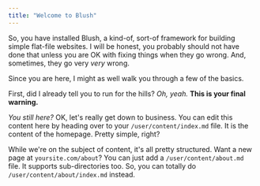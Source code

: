 ```yaml
---
title: "Welcome to Blush"
---
```


So, you have installed Blush, a kind-of, sort-of framework for building simple flat-file websites.  I will be honest, you probably should not have done that unless you are OK with fixing things when they go wrong.  And, sometimes, they go very _very_ wrong.

Since you are here, I might as well walk you through a few of the basics.

First, did I already tell you to run for the hills?  _Oh, yeah._  **This is your final warning.**

_You still here?_  OK, let's really get down to business.  You can edit this content here by heading over to your `/user/content/index.md` file.  It is the content of the homepage.  Pretty simple, right?

While we're on the subject of content, it's all pretty structured.  Want a new page at `yoursite.com/about`?  You can just add a `/user/content/about.md` file.  It supports sub-directories too.  So, you can totally do `/user/content/about/index.md` instead.
